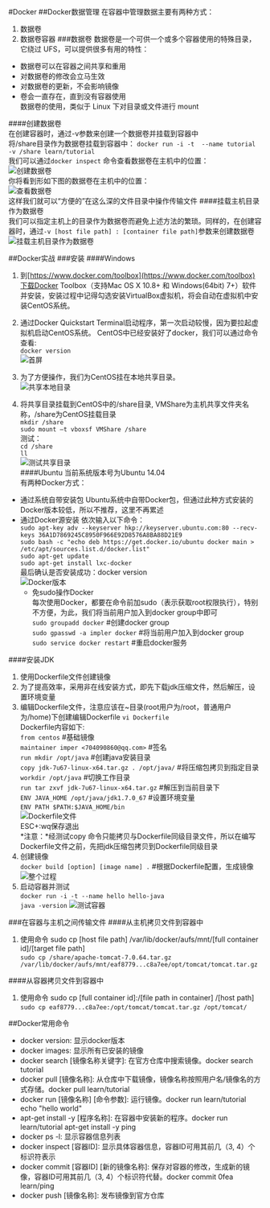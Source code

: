 #Docker
##Docker数据管理
在容器中管理数据主要有两种方式：  
1. 数据卷  
2. 数据卷容器
###数据卷
数据卷是一个可供一个或多个容器使用的特殊目录，它绕过 UFS，可以提供很多有用的特性：  
- 数据卷可以在容器之间共享和重用  
- 对数据卷的修改会立马生效  
- 对数据卷的更新，不会影响镜像  
- 卷会一直存在，直到没有容器使用  
数据卷的使用，类似于 Linux 下对目录或文件进行 mount  

####创建数据卷  
在创建容器时，通过-v参数来创建一个数据卷并挂载到容器中  
将/share目录作为数据卷挂载到容器中：
	`docker run -i -t  --name tutorial -v /share learn/tutorial `  
我们可以通过`docker inspect` 命令查看数据卷在主机中的位置：  
![创建数据卷](images/docker/datavolumes/创建数据卷.png "创建数据卷")  
你将看到形如下图的数据卷在主机中的位置：  
![查看数据卷](images/docker/datavolumes/查看数据卷.png "查看数据卷")  
这样我们就可以“方便的”在这么深的文件目录中操作传输文件
####挂载主机目录作为数据卷  
我们可以指定主机上的目录作为数据卷而避免上述方法的繁琐。同样的，在创建容器时，通过`-v [host file path] : [container file path]`参数来创建数据卷  
![挂载主机目录作为数据卷](images/docker/datavolumes/挂载主机目录作为数据卷.png "挂载主机目录作为数据卷")  

##Docker实战
###安装
####Windows
1. 到[https://www.docker.com/toolbox](https://www.docker.com/toolbox)下载Docker Toolbox（支持Mac OS X 10.8+ 和 Windows(64bit) 7+）软件并安装，安装过程中记得勾选安装VirtualBox虚拟机，将会自动在虚拟机中安装CentOS系统。  
2. 通过Docker Quickstart Terminal启动程序，第一次启动较慢，因为要拉起虚拟机启动CentOS系统。  CentOS中已经安装好了docker，我们可以通过命令查看:  
	`docker version`  
![首屏](images/docker/windows/install/首屏.png "首屏")  
3. 为了方便操作，我们为CentOS挂在本地共享目录。  
![共享本地目录](images/docker/windows/install/共享本地目录.png "共享本地目录")  

4. 将共享目录挂载到CentOS中的/share目录, VMShare为主机共享文件夹名称，/share为CentOS挂载目录  
	`mkdir /share`  
	`sudo mount –t vboxsf VMShare /share`  
测试：  
	`cd /share`  
	`ll`  
![测试共享目录](images/docker/windows/install/测试共享目录.png "测试共享目录")  
####Ubuntu
当前系统版本号为Ubuntu 14.04  
有两种Docker方式：
- 通过系统自带安装包
	Ubuntu系统中自带Docker包，但通过此种方式安装的Docker版本较低，所以不推荐，这里不再累述
- 通过Docker源安装
	依次输入以下命令：  
    `sudo apt-key adv --keyserver hkp://keyserver.ubuntu.com:80 --recv-keys 36A1D7869245C8950F966E92D8576A8BA88D21E9`  
    `sudo bash -c "echo deb https://get.docker.io/ubuntu docker main >   /etc/apt/sources.list.d/docker.list"`  
	`sudo apt-get update`  
	`sudo apt-get install lxc-docker`  
    最后确认是否安装成功：docker version  
![Docker版本](images/docker/ubuntu/install/Docker版本.png "Docker版本")  
	- 免sudo操作Docker  
		每次使用Docker，都要在命令前加sudo（表示获取root权限执行），特别不方便，为此，我们将当前用户加入到docker group中即可  
        `sudo groupadd docker` #创建docker group  
        `sudo gpasswd -a impler docker` #将当前用户加入到docker group  
        `sudo service docker restart` #重启docker服务  

####安装JDK
1. 使用Dockerfile文件创建镜像
2. 为了提高效率，采用非在线安装方式，即先下载jdk压缩文件，然后解压，设置环境变量
3. 编辑Dockerfile文件，注意应该在~目录(root用户为/root，普通用户为/home)下创建编辑Dockerfile
	`vi Dockerfile`  
Dockerfile内容如下:  
	`from centos` #基础镜像  
	`maintainer imper <704090860@qq.com>` #签名  
	`run mkdir /opt/java` #创建java安装目录  
	`copy jdk-7u67-linux-x64.tar.gz . /opt/java/` #将压缩包拷贝到指定目录  
	`workdir /opt/java` #切换工作目录  
	`run tar zxvf jdk-7u67-linux-x64.tar.gz` #解压到当前目录下  
	`ENV JAVA_HOME /opt/java/jdk1.7.0_67` #设置环境变量  
	`ENV PATH $PATH:$JAVA_HOME/bin`  
![Dockerfile文件](images/docker/windows/installjdk/Dockerfile文件.png "Dockerfile文件")  
ESC+:wq保存退出  
*注意：*经测试copy 命令只能拷贝与Dockerfile同级目录文件，所以在编写Dockerfile文件之前，先把jdk压缩包拷贝到Dockerfile同级目录  
4. 创建镜像  
	`docker build [option] [image name] .` #根据Dockerfile配置，生成镜像  
![整个过程](images/docker/windows/installjdk/过程.png "安装过程")  
5. 启动容器并测试  
	`docker run -i -t --name hello hello-java`  
	`java -version`
![测试容器](images/docker/windows/installjdk/测试容器.png "测试容器")  


###在容器与主机之间传输文件
####从主机拷贝文件到容器中
1. 使用命令 sudo cp [host file path] /var/lib/docker/aufs/mnt/[full container id]/[target file path]  
	`sudo cp /share/apache-tomcat-7.0.64.tar.gz /var/lib/docker/aufs/mnt/eaf8779...c8a7ee/opt/tomcat/tomcat.tar.gz`  

####从容器拷贝文件到容器中
1. 使用命令 sudo cp [full container id]:/[file path in container] /[host path]  
	`sudo cp eaf8779...c8a7ee:/opt/tomcat/tomcat.tar.gz /opt/tomcat/`  

##Docker常用命令

- docker version: 显示docker版本
- docker images: 显示所有已安装的镜像
- docker search [镜像名称关键字]: 在官方仓库中搜索镜像。docker search tutorial
- docker pull [镜像名称]: 从仓库中下载镜像，镜像名称按照用户名/镜像名的方式存储。docker pull learn/tutorial
- docker run [镜像名称] [命令参数]: 运行镜像。docker run learn/tutorial echo "hello world"
- apt-get install -y [程序名称]: 在容器中安装新的程序。docker run learn/tutorial apt-get install -y ping
- docker ps -l: 显示容器信息列表
- docker inspect [容器ID]: 显示具体容器信息，容器ID可用其前几（3, 4）个标识符表示
- docker commit [容器ID] [新的镜像名称]: 保存对容器的修改，生成新的镜像，容器ID可用其前几（3, 4）个标识符代替。docker commit 0fea learn/ping
- docker push [镜像名称]: 发布镜像到官方仓库
